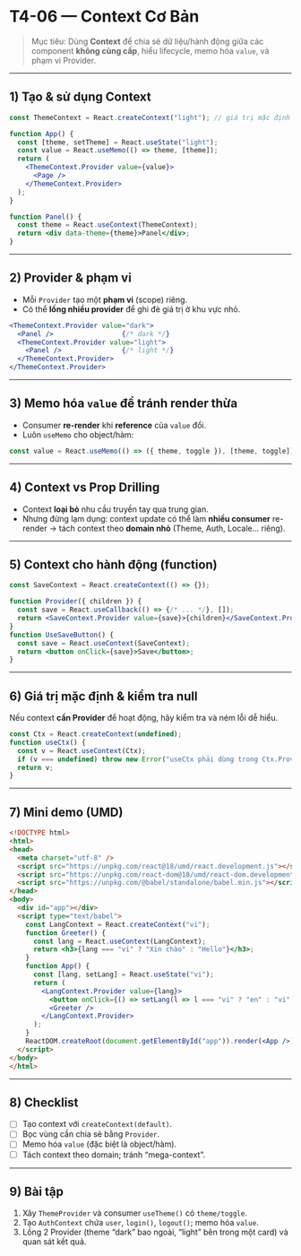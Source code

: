 # T4-06 — Context Cơ Bản

> Mục tiêu: Dùng **Context** để chia sẻ dữ liệu/hành động giữa các component **không cùng cấp**, hiểu lifecycle, memo hóa `value`, và phạm vi Provider.

---

## 1) Tạo & sử dụng Context
```jsx
const ThemeContext = React.createContext("light"); // giá trị mặc định

function App() {
  const [theme, setTheme] = React.useState("light");
  const value = React.useMemo(() => theme, [theme]);
  return (
    <ThemeContext.Provider value={value}>
      <Page />
    </ThemeContext.Provider>
  );
}

function Panel() {
  const theme = React.useContext(ThemeContext);
  return <div data-theme={theme}>Panel</div>;
}
```

---

## 2) Provider & phạm vi
- Mỗi `Provider` tạo một **phạm vi** (scope) riêng.
- Có thể **lồng nhiều provider** để ghi đè giá trị ở khu vực nhỏ.

```jsx
<ThemeContext.Provider value="dark">
  <Panel />                 {/* dark */}
  <ThemeContext.Provider value="light">
    <Panel />               {/* light */}
  </ThemeContext.Provider>
</ThemeContext.Provider>
```

---

## 3) Memo hóa `value` để tránh render thừa
- Consumer **re-render** khi **reference** của `value` đổi.
- Luôn `useMemo` cho object/hàm:
```jsx
const value = React.useMemo(() => ({ theme, toggle }), [theme, toggle]);
```

---

## 4) Context vs Prop Drilling
- Context **loại bỏ** nhu cầu truyền tay qua trung gian.
- Nhưng đừng lạm dụng: context update có thể làm **nhiều consumer** re-render → tách context theo **domain nhỏ** (Theme, Auth, Locale… riêng).

---

## 5) Context cho hành động (function)
```jsx
const SaveContext = React.createContext(() => {});

function Provider({ children }) {
  const save = React.useCallback(() => {/* ... */}, []);
  return <SaveContext.Provider value={save}>{children}</SaveContext.Provider>;
}
function UseSaveButton() {
  const save = React.useContext(SaveContext);
  return <button onClick={save}>Save</button>;
}
```

---

## 6) Giá trị mặc định & kiểm tra null
Nếu context **cần Provider** để hoạt động, hãy kiểm tra và ném lỗi dễ hiểu.

```jsx
const Ctx = React.createContext(undefined);
function useCtx() {
  const v = React.useContext(Ctx);
  if (v === undefined) throw new Error("useCtx phải dùng trong Ctx.Provider");
  return v;
}
```

---

## 7) Mini demo (UMD)
```html
<!DOCTYPE html>
<html>
<head>
  <meta charset="utf-8" />
  <script src="https://unpkg.com/react@18/umd/react.development.js"></script>
  <script src="https://unpkg.com/react-dom@18/umd/react-dom.development.js"></script>
  <script src="https://unpkg.com/@babel/standalone/babel.min.js"></script>
</head>
<body>
  <div id="app"></div>
  <script type="text/babel">
    const LangContext = React.createContext("vi");
    function Greeter() {
      const lang = React.useContext(LangContext);
      return <h3>{lang === "vi" ? "Xin chào" : "Hello"}</h3>;
    }
    function App() {
      const [lang, setLang] = React.useState("vi");
      return (
        <LangContext.Provider value={lang}>
          <button onClick={() => setLang(l => l === "vi" ? "en" : "vi")}>Switch</button>
          <Greeter />
        </LangContext.Provider>
      );
    }
    ReactDOM.createRoot(document.getElementById("app")).render(<App />);
  </script>
</body>
</html>
```

---

## 8) Checklist
- [ ] Tạo context với `createContext(default)`.
- [ ] Bọc vùng cần chia sẻ bằng `Provider`.
- [ ] Memo hóa `value` (đặc biệt là object/hàm).
- [ ] Tách context theo domain; tránh “mega-context”.

---

## 9) Bài tập
1. Xây `ThemeProvider` và consumer `useTheme()` có `theme/toggle`.
2. Tạo `AuthContext` chứa `user`, `login()`, `logout()`; memo hóa `value`.
3. Lồng 2 Provider (theme “dark” bao ngoài, “light” bên trong một card) và quan sát kết quả.